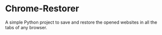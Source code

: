 # Chrome-Restorer
A simple Python project to save and restore the opened websites in all the tabs of any browser.
